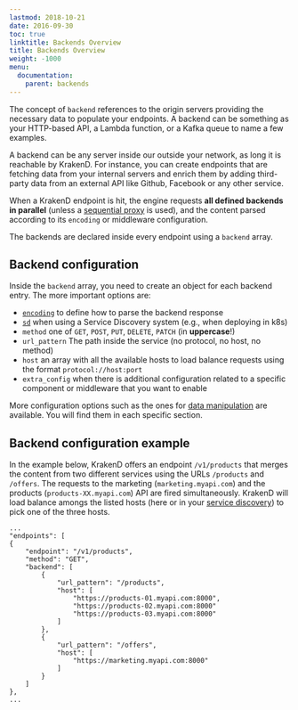 ```yaml
---
lastmod: 2018-10-21
date: 2016-09-30
toc: true
linktitle: Backends Overview
title: Backends Overview
weight: -1000
menu:
  documentation:
    parent: backends
---
```


The concept of `backend` references to the origin servers providing the necessary data to populate your endpoints. A backend can be something as your HTTP-based API, a Lambda function, or a Kafka queue to name a few examples.

A backend can be any server inside our outside your network, as long it is reachable by KrakenD. For instance, you can create endpoints that are fetching data from your internal servers and enrich them by adding third-party data from an external API like Github, Facebook or any other service.

When a KrakenD endpoint is hit, the engine requests **all defined backends in parallel** (unless a [sequential proxy](/docs/endpoints/sequential-proxy) is used), and the content parsed according to its `encoding` or middleware configuration.

The backends are declared inside every endpoint using a `backend` array. 

## Backend configuration
Inside the `backend` array, you need to create an object for each backend entry. The more important options are:

- [`encoding`](/docs/backends/supported-encodings/) to define how to parse the backend response
- [`sd`](/docs/service-discovery/overview/) when using a Service Discovery system (e.g., when deploying in k8s)
- `method` one of `GET`, `POST`, `PUT`, `DELETE`, `PATCH` (in **uppercase**!)
- `url_pattern` The path inside the service (no protocol, no host, no method)
- `host` an array with all the available hosts to load balance requests using the format `protocol://host:port`
- `extra_config` when there is additional configuration related to a specific component or middleware that you want to enable

More configuration options such as the ones for [data manipulation](/docs/backends/data-manipulation/) are available. You will find them in each specific section. 

## Backend configuration example
In the example below, KrakenD offers an endpoint `/v1/products` that merges the content from two different services using the URLs `/products` and `/offers`. The requests to the marketing (`marketing.myapi.com`) and the products (`products-XX.myapi.com`) API are fired simultaneously. KrakenD will load balance amongs the listed hosts (here or in your [service discovery](/docs/service-discovery/overview/)) to pick one of the three hosts.

```
...
"endpoints": [
{
	"endpoint": "/v1/products",
	"method": "GET",
	"backend": [
		{
			"url_pattern": "/products",
			"host": [
				"https://products-01.myapi.com:8000",
				"https://products-02.myapi.com:8000"
				"https://products-03.myapi.com:8000"
			]
		},
		{
			"url_pattern": "/offers",
			"host": [
				"https://marketing.myapi.com:8000"
			]
		}
	]
},
...
```
